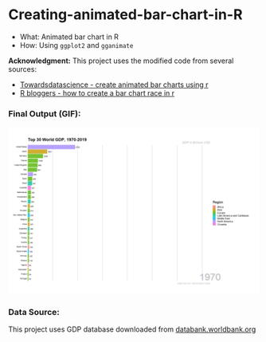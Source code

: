 # Creating-animated-bar-chart-in-R

- What: Animated bar chart in R
- How: Using `ggplot2` and `gganimate` 

**Acknowledgment:** 
This project uses the modified code from several sources:
- [Towardsdatascience - create animated bar charts using r](https://towardsdatascience.com/create-animated-bar-charts-using-r-31d09e5841da)
- [R bloggers - how to create a bar chart race in r](https://www.r-bloggers.com/2019/04/how-to-create-a-bar-chart-race-in-r-mapping-united-states-city-population-1790-2010/)


### Final Output (GIF):

![GIF](anim_gdp.gif)


### Data Source:

This project uses GDP database downloaded from [databank.worldbank.org](https://databank.worldbank.org/data/reports.aspx?source=2&series=NY.GDP.MKTP.CD&country=#)
